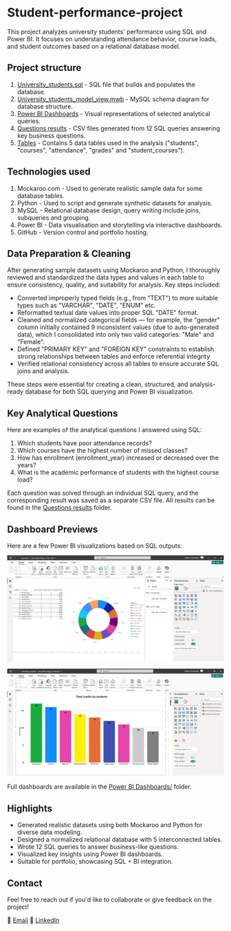 # Student-performance-project
This project analyzes university students' performance using SQL and Power BI. It focuses on understanding attendance behavior, course loads, and student outcomes based on a relational database model.


## Project structure
1. [University_students.sql](./University_students.sql) - SQL file that builds and populates the database.
2. [University_students_model_view.mwb](./University_students_model_view.png) - MySQL schema diagram for database structure.
3. [Power BI Dashboards](./Power%20BI%20Dashboards/) - Visual representations of selected analytical queries.
4. [Questions results](./Questions%20results/) - CSV files generated from 12 SQL queries answering key business questions.
5. [Tables](./Tables/) - Contains 5 data tables used in the analysis ("students", "courses", "attendance", "grades" and "student_courses").


## Technologies used 
1. Mockaroo.com - Used to generate realistic sample data for some database tables.
2. Python - Used to script and generate synthetic datasets for analysis.
3. MySQL - Relational database design, query writing include joins, subqueries and grouping.
4. Power BI - Data visualisation and storytelling via interactive dashboards.
5. GitHub - Version control and portfolio hosting.

## Data Preparation & Cleaning
After generating sample datasets using Mockaroo and Python, I thoroughly reviewed and standardized the data types and values in each table to ensure consistency, quality, and suitability for analysis. Key steps included:
- Converted improperly typed fields (e.g., from "TEXT") to more suitable types such as "VARCHAR", "DATE", "ENUM" etc.
- Reformatted textual date values into proper SQL "DATE" format.
- Cleaned and normalized categorical fields — for example, the "gender" column initially contained 9 inconsistent values (due to auto-generated data), which I consolidated into only two valid categories: "Male" and "Female".
- Defined "PRIMARY KEY" and "FOREIGN KEY" constraints to establish strong relationships between tables and enforce referential integrity
- Verified relational consistency across all tables to ensure accurate SQL joins and analysis.

These steps were essential for creating a clean, structured, and analysis-ready database for both SQL querying and Power BI visualization.

## Key Analytical Questions
Here are examples of the analytical questions I answered using SQL:
1. Which students have poor attendance records?
2. Which courses have the highest number of missed classes?
3. How has enrollment (enrollment_year) increased or decreased over the years?
4. What is the academic performance of students with the highest course load?

Each question was solved through an individual SQL query, and the corresponding result was saved as a separate CSV file. All results can be found in the [Questions results](./Questions%20results/) folder.

## Dashboard Previews
Here are a few Power BI visualizations based on SQL outputs:

![3. Poor Attendance](https://github.com/seymurabdullayev/Student-performance-project/blob/main/Power%20BI%20Dashboards/Photos%20of%20Dashboards/3.%20Poor%20attendance.png?raw=true)

![8. Total Credits by Students](https://github.com/seymurabdullayev/Student-performance-project/blob/main/Power%20BI%20Dashboards/Photos%20of%20Dashboards/8.%20Total%20credits%20by%20students.png?raw=true)

Full dashboards are available in the [Power BI Dashboards/](./Power%20BI%20Dashboards/) folder.


## Highlights

- Generated realistic datasets using both Mockaroo and Python for diverse data modeling.
-  Designed a normalized relational database with 5 interconnected tables.
- Wrote 12 SQL queries to answer business-like questions.
- Visualized key insights using Power BI dashboards.
- Suitable for portfolio, showcasing SQL + BI integration.

## Contact

Feel free to reach out if you'd like to collaborate or give feedback on the project!

📧 [Email](mailto:abdullazadeh.seymur@gmail.com)
💼 [LinkedIn](https://www.linkedin.com/in/seymurabdullayev/)

